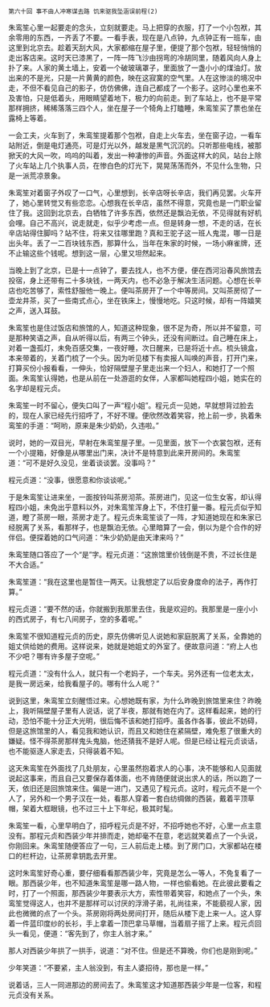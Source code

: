     第六十回 事不由人冲寒谋去路 饥来驱我坠涵误前程(2) 

   朱鸾笙心里一起要走的念头，立刻就要走。马上把穿的衣服，打了一个小包袱，其余零用的东西，一齐丢了不要。一看手表，现在是八点钟，九点钟正有一班车，由这里到北京去。趁着天刮大风，大家都缩在屋子里，便提了那个包袱，轻轻悄悄的走出客店来。这时天已漆黑了，一阵一阵飞沙由拐弯的冷胡同里，随着风向人身上扑了来。人家的黄土墙上，安着一个破玻璃罩子，里面放了一盏小小的煤油灯。放出来的不是光，只是一片黄黄的颜色，映在这寂寞的空气里。人在这惨淡的境况中走，不但不看见自己的影子，仿仿佛佛，连自己都成了一个影子。这时心里也来不及害怕，只是低着头，用眼睛望着地下，极力的向前走。到了车站上，也不是平常那样拥挤，稀稀落落三四个人，坐在屋子一个犄角上打瞌睡，朱鸾笙买了票也坐在露椅上等着。

   一会工夫，火车到了，朱鸾笙提着那个包袱，自走上火车去，坐在窗子边，一看车站附近，倒是电灯通亮，可是灯光以外，越发是黑气沉沉的。只听那些电线，被那掀天的大风一吹，呜呜的叫着，发出一种凄惨的声音。外面这样大的风，站台上除了火车站上几个执事人员，在惨白色的灯光下，晃晃荡荡而外，不见什么生物，只是一派荒凉景象。

   朱鸾笙对着窗子外叹了一口气，心里想到，长辛店呀长辛店，我们再见罢。火车开了，她心里转觉又有些恋恋。心想我在长辛店，虽然不得意，究竟也是一门职业留住了我。这回到北京去，白牺牲了许多东西，依然还是飘泊无依，不见得就有好机会哩。自己不高兴，说走就走，似乎少考虑一点。但是转身一想，不走的话，在长辛店站得住脚吗？站不住，将来又往哪里跑？真和王驼子这一班人鬼混，哪一日是出头年。丢了一二百块钱东西，那算什么，当年在朱家的时候，一场小麻雀牌，还不止输这些个钱呢。想到这一层，心里又坦然起来。

   当晚上到了北京，已是十一点钟了，要去找人，也不方便，便在西河沿春风旅馆去投宿，身上还带有二十多块钱，一两天内，也不必急于解决生活问题。心想在长辛店也吃苦够了，索性舒服他一晚上。便叫茶房开了一个中等房间。又叫茶房彻了一壶龙井茶，买了一些南式点心，坐在铁床上，慢慢地吃。只这时候，却有一阵嬉笑之声，送入耳鼓。

   朱鸾笙也是住过饭店和旅馆的人，知道这种现象，很不足为奇，所以并不留意，可是那种笑语之声，自从听得以后，有两三个钟头，还没有间断过。自己睡在床上，对着一盏孤灯，未免百感交集，一夜好睡，次日醒来，已是将近十点。梳头镜盒，本来带着的，关着门梳了一个头。因为听见楼下有卖报人叫唤的声音，打开门来，打算买份小报看看，一伸头，恰好隔壁屋子里走出来一个妇人，和她打了一个照面。朱鸾笙认得她，也是从前在一处游逛的女伴，人家都叫她程四小姐，她实在的名字却是程元贞。

   朱鸾笙一时不留心，便失口叫了一声“程小姐”。程元贞一见她，早就想背过脸去的，现在人家已经先行招呼了，不好不理。便欣然改着笑容，抢上前一步，执着朱鸾笙的手道：“呵哟，原来是朱少奶奶，久违啦。”

   说时，她的一双目光，早射在朱鸾笙屋子里。一见里面，放下一个衣裳包袱，还有一个小提箱，好像是从哪里出门来，决计不是特意到此来开房间的。朱鸾笙道：“可不是好久没见，坐着谈谈罢。没事吗？”

   程元贞道：“没事，很愿意和你谈谈呢。”

   于是朱鸾笙让进来坐，一面按铃叫茶房沏茶。茶房进门，见这一位生女客，却认得程四小姐，未免出乎意料以外，对朱鸾笙浑身上下，不住打量一番。程元贞似乎知道，瞪了茶房一眼，茶房才走了。程元贞朱鸾笙谈了一阵，才知道她现在和朱家已经脱离了关系，看那样子，也是飘泊无依。心里暗算了一会，倒以为是个合作的好伴侣。便探着她的口气问道：“朱少奶奶是由天津来吗？”

   朱鸾笙随口答应了一个“是”字。程元贞道：“这旅馆里价钱倒是不贵，不过长住是不大合适。”

   朱鸾笙道：“我在这里也是暂住一两天。让我想定了以后安身度命的法子，再作打算。”

   程元贞道：“要不然的话，你就搬到我那里去住，我是欢迎的。我那里是一座小小的西式房子，有七八间房子，空的多着呢。”

   朱鸾笙不很知道程元贞的历史，原先仿佛听见人说她和家庭脱离了关系，全靠她的姐丈供给她的费用。这样说来，她就是她姐丈的外室了。便故意问道：“府上人也不少吧？哪有许多屋子空呢。”

   程元贞道：“没有什么人，就只有一个老妈子，一个车夫。另外还有一位老太太，是我一房远亲，给我看屋子的。哪有什么人呢？”

   说到这里，朱鸾笙立刻醒悟过来。心想她既有家，为什么昨晚到旅馆里来住？昨晚上，我听隔壁屋子里有人说话，说了半夜，那就有她在内了。这样看起来，她的行动，恐怕不能十分正大光明，很后悔不该和她打招呼。虽各作各事，彼此不妨碍，但是这旅馆里的人，看见我和她认识，而且又和她住在紧隔壁，难免惹了很重大的嫌疑。怪不得茶房那样鬼头鬼脑，他还猜我不是好人呢。但是已经让程元贞谈话，也不能驱逐人家走去，只得装着不知。

   这天朱鸾笙在外面找了几处朋友，心里虽然抱着求人的心事，决不能够和人见面就说起这事来，而且自己又要保存着体面，也不肯随便就说出求人的话，所以跑了一天，依旧还是回旅馆来住。偏是一进门，又遇见了程元贞。这时，程元贞不是一个人了，另外和一个男子汉在一处，看那人穿着一套白纺绸做的西装，戴着平顶草帽，架着大框眼镜，也不过三十上下年纪，极其时髦。

   朱鸾笙一看，心里早明白了，招呼程元贞是不好，不招呼她也不好，心里一点主意没有。那程元贞和西装少年并排而走，她却毫不在意，老远就笑着点了一个头说，你刚回来。朱鸾笙随便答应了一句，三人前后走上楼。到了房门口，大家都站在楼口的栏杆边，让茶房拿钥匙去开里。

   这时朱鸾笙好奇心重，要仔细看看那西装少年，究竟是怎么一等人，不免复看了一眼。那西装少年，也不知道朱鸾笙是哪一路人物，一样也偷看她。在此彼此要看之时，打了一个照面，那西装少年要表示大方，索性带着笑容，和她点了一个头，朱鸾笙觉得这人，也并不是那样可以讨厌的浮滑子弟，礼尚往来，不能藐视人家，因此也微微的点了一个头。茶房刚将两处房间打开，随后从楼下走上来一人。这人穿着一件蓝印度纱的长衫，手上拿着一顶巴拿马草帽，当着扇子摇了上来。程元贞回头一看见，便道：“客先到了，你主人翁才来。”

   那人对西装少年拱了一拱手，说道：“对不住。但是还不算晚，你们也是刚到呢。”

   少年笑道：“不要紧，主人翁没到，有主人婆招待，那也是一样。”

   说着话，三人一同进那边的房间去了。朱鸾笙这才知道那西装少年是一位客，和程元贞没有关系。

